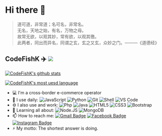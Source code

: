 # Hi there 👋
> 道可道，非常道；名可名，非常名。  
无名，天地之始，有名，万物之母。  
故常无欲，以观其妙，常有欲，以观其徼。  
此两者，同出而异名，同谓之玄，玄之又玄，众妙之门。———《道德经》

## CodeFishK ✈️ ![](https://views.whatilearened.today/views/github/CodeFishK/CodeFishK.svg)

[![CodeFishK's github stats](https://github-readme-stats.vercel.app/api?username=CodeFishK&show_icons=true)](https://github.com/CodeFishK)

[![CodeFishK's most uesd language](https://github-readme-stats.vercel.app/api/top-langs/?username=CodeFishK&show_icons=true&layout=compact)](https://github.com/CodeFishK)

- 💻 I'm a cross-border e-commerce operator
- 🚀 I use daily:
  ![JavaScript](https://img.shields.io/badge/-JavaScript-black?style=plastic&logo=javascript)
  ![Python](https://img.shields.io/badge/-Python-8fcfd1?style=plastic&logo=Python)
  ![Git](https://img.shields.io/badge/-Git-black?style=plastic&logo=git)
  ![Shell](https://img.shields.io/badge/-Shell-blasck?style=plastic&logo=Shell)
  ![VS Code](https://img.shields.io/badge/-VS%20Code-007ACC?style=plastic&logo=visual-studio-code)
- ⚙️ I also use and work: 
  ![Php](https://img.shields.io/badge/-php-394989?style=plastic&logo=php) 
  ![Java](https://img.shields.io/badge/-java-3f4441?style=plastic&logo=java) 
  ![HTML5](https://img.shields.io/badge/-HTML5-E34F26?style=plastic&logo=html5&logoColor=white)
  ![CSS3](https://img.shields.io/badge/-CSS3-1572B6?style=plastic&logo=css3)
  ![Bootstrap](https://img.shields.io/badge/-Bootstrap-563D7C?style=plastic&logo=bootstrap)
- 🌱 Learning all about:
  ![Node.JS](https://img.shields.io/badge/-Node.JS-black?style=plastic&logo=Node.js) 
  ![MongoDB](https://img.shields.io/badge/-MongoDB-black?style=plastic&logo=mongodb)
- 📫 How to reach me: 
[![Gmail Badge](https://img.shields.io/badge/-mrlee1415757140@gmail.com-c14438?style=plastic&logo=Gmail&logoColor=white&link=mailto:mrlee1415757140@gmail.com)](mailto:mrlee1415757140@gmail.com)
[![Facebook Badge](https://img.shields.io/badge/-Lyon%20Noah-blue?style=plastic&logo=Facebook&logoColor=white&link=https://www.facebook.com/profile.php?id=100010091525345)](https://www.facebook.com/profile.php?id=100010091525345)
[![Instagram Badge](https://img.shields.io/badge/-fishiball_k-purple?style=plastic&logo=instagram&logoColor=white&link=https://instagram.com/fishiball_k)](https://www.instagram.com/fishiball_k)
- ⚡️ My motto: The shortest answer is doing.
